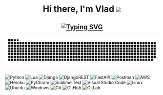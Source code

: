 <h1 align="center">Hi there, I'm Vlad</a> 
<img src="https://github.com/blackcater/blackcater/raw/main/images/Hi.gif" height="32"/></h1>
<h2 align="center"><a href="https://git.io/typing-svg"><img src="https://readme-typing-svg.demolab.com?font=Fira+Code&pause=1000&color=8100F7&width=435&lines=Python+Developer+from+Ukraine" alt="Typing SVG" /></a></h2>
<img  align="center " src="https://raw.githubusercontent.com/Platane/snk/output/github-contribution-grid-snake.svg">


![Python](https://img.shields.io/badge/python-3670A0?style=for-the-badge&logo=python&logoColor=ffdd54)
![Lua](https://img.shields.io/badge/lua-%232C2D72.svg?style=for-the-badge&logo=lua&logoColor=white)
![Django](https://img.shields.io/badge/django-%23092E20.svg?style=for-the-badge&logo=django&logoColor=white)
![DjangoREST](https://img.shields.io/badge/DJANGO-REST-ff1709?style=for-the-badge&logo=django&logoColor=white&color=ff1709&labelColor=gray)
![FastAPI](https://img.shields.io/badge/FastAPI-005571?style=for-the-badge&logo=fastapi)
![Postman](https://img.shields.io/badge/Postman-FF6C37?style=for-the-badge&logo=postman&logoColor=white)
![AWS](https://img.shields.io/badge/AWS-%23FF9900.svg?style=for-the-badge&logo=amazon-aws&logoColor=white)
![Heroku](https://img.shields.io/badge/heroku-%23430098.svg?style=for-the-badge&logo=heroku&logoColor=white)
![PyCharm](https://img.shields.io/badge/pycharm-143?style=for-the-badge&logo=pycharm&logoColor=black&color=black&labelColor=green)
![Sublime Text](https://img.shields.io/badge/sublime_text-%23575757.svg?style=for-the-badge&logo=sublime-text&logoColor=important)
![Visual Studio Code](https://img.shields.io/badge/Visual%20Studio%20Code-0078d7.svg?style=for-the-badge&logo=visual-studio-code&logoColor=white)
![Linux](https://img.shields.io/badge/Linux-FCC624?style=for-the-badge&logo=linux&logoColor=black)
![Ubuntu](https://img.shields.io/badge/Ubuntu-E95420?style=for-the-badge&logo=ubuntu&logoColor=white)
![Windows](https://img.shields.io/badge/Windows-0078D6?style=for-the-badge&logo=windows&logoColor=white)
![Git](https://img.shields.io/badge/git-%23F05033.svg?style=for-the-badge&logo=git&logoColor=white)
![GitHub](https://img.shields.io/badge/github-%23121011.svg?style=for-the-badge&logo=github&logoColor=white)
![GitLab](https://img.shields.io/badge/gitlab-%23181717.svg?style=for-the-badge&logo=gitlab&logoColor=white)


